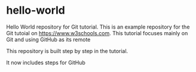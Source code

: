 # hello-world
Hello World repository for Git tutorial.
This is an example repository for the Git tutoial on https://www.w3schools.com.
This tutorial focuses mainly on Git and using GitHub as its remote

This repository is built step by step in the tutorial.

It now includes steps for GitHub

